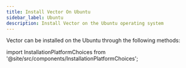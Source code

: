 ```yaml
---
title: Install Vector On Ubuntu
sidebar_label: Ubuntu
description: Install Vector on the Ubuntu operating system
---
```


Vector can be installed on the Ubuntu through the following methods:

import InstallationPlatformChoices from '@site/src/components/InstallationPlatformChoices';

<InstallationPlatformChoices docker={true} os="Linux" packageManager="DPKG" />



